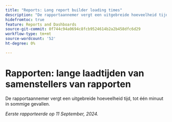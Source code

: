 ```yaml
---
title: "Reports: Long report builder loading times"
description: "De rapportaannemer vergt een uitgebreide hoeveelheid tijd, tot één minuut in sommige gevallen."
hidefromtoc: true
feature: Reports and Dashboards
source-git-commit: 0f744c94a0694c8fcb9524614b2a2b458dfc6d29
workflow-type: tm+mt
source-wordcount: '52'
ht-degree: 0%

---
```



# Rapporten: lange laadtijden van samenstellers van rapporten

De rapportaannemer vergt een uitgebreide hoeveelheid tijd, tot één minuut in sommige gevallen.

_Eerste rapporteerde op 11 September, 2024._
